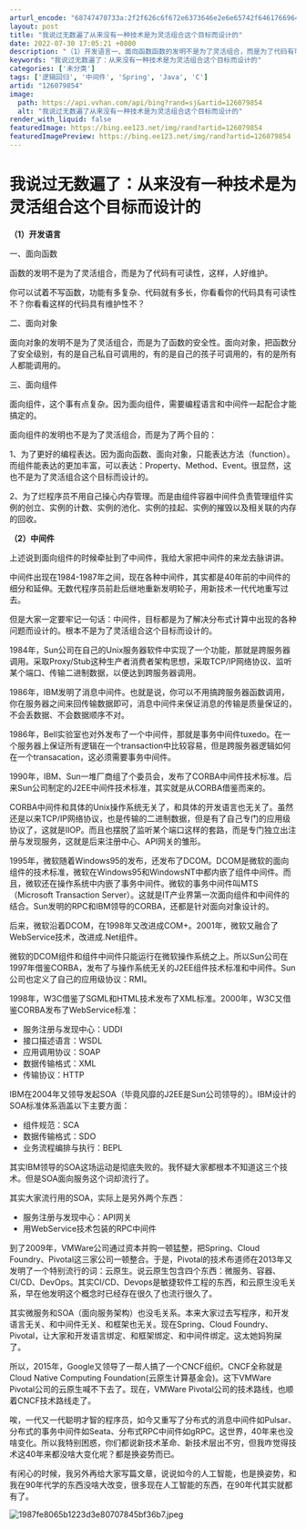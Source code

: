 ```yaml
---
arturl_encode: "68747470733a:2f2f626c6f672e6373646e2e6e65742f64617669645f6c762f:61727469636c652f64657461696c732f313236303739383534"
layout: post
title: "我说过无数遍了从来没有一种技术是为灵活组合这个目标而设计的"
date: 2022-07-30 17:05:21 +0800
description: "（1）开发语言一、面向函数函数的发明不是为了灵活组合，而是为了代码有可读性，这样，人好维护。你可以试"
keywords: "我说过无数遍了：从来没有一种技术是为灵活组合这个目标而设计的"
categories: ['未分类']
tags: ['逻辑回归', '中间件', 'Spring', 'Java', 'C']
artid: "126079854"
image:
  path: https://api.vvhan.com/api/bing?rand=sj&artid=126079854
  alt: "我说过无数遍了从来没有一种技术是为灵活组合这个目标而设计的"
render_with_liquid: false
featuredImage: https://bing.ee123.net/img/rand?artid=126079854
featuredImagePreview: https://bing.ee123.net/img/rand?artid=126079854
---
```


# 我说过无数遍了：从来没有一种技术是为灵活组合这个目标而设计的

**（1）开发语言**

一、面向函数

函数的发明不是为了灵活组合，而是为了代码有可读性，这样，人好维护。

你可以试着不写函数，功能有多复杂、代码就有多长，你看看你的代码具有可读性不？你看看这样的代码具有维护性不？

二、面向对象

面向对象的发明不是为了灵活组合，而是为了函数的安全性。面向对象，把函数分了安全级别，有的是自己私自可调用的，有的是自己的孩子可调用的，有的是所有人都能调用的。

三、面向组件

面向组件，这个事有点复杂。因为面向组件，需要编程语言和中间件一起配合才能搞定的。

面向组件的发明也不是为了灵活组合，而是为了两个目的：

1、为了更好的编程表达。因为面向函数、面向对象，只能表达方法（function）。而组件能表达的更加丰富，可以表达：Property、Method、Event。很显然，这也不是为了灵活组合这个目标而设计的。

2、为了烂程序员不用自己操心内存管理。而是由组件容器中间件负责管理组件实例的创立、实例的计数、实例的池化、实例的挂起、实例的摧毁以及相关联的内存的回收。

**（2）中间件**

上述说到面向组件的时候牵扯到了中间件，我给大家把中间件的来龙去脉讲讲。

中间件出现在1984-1987年之间，现在各种中间件，其实都是40年前的中间件的细分和延伸。无数代程序员前赴后继地重新发明轮子，用新技术一代代地重写过去。

但是大家一定要牢记一句话：中间件，目标都是为了解决分布式计算中出现的各种问题而设计的。根本不是为了灵活组合这个目标而设计的。

1984年，Sun公司在自己的Unix服务器软件中实现了一个功能，那就是跨服务器调用。采取Proxy/Stub这种生产者消费者架构思想，采取TCP/IP网络协议、监听某个端口、传输二进制数据，以便达到跨服务器调用。

1986年，IBM发明了消息中间件。也就是说，你可以不用搞跨服务器函数调用，你在服务器之间来回传输数据即可，消息中间件来保证消息的传输是质量保证的，不会丢数据、不会数据顺序不对。

1986年，Bell实验室也对外发布了一个中间件，那就是事务中间件tuxedo。在一个服务器上保证所有逻辑在一个transaction中比较容易，但是跨服务器逻辑如何在一个transacation，这必须需要事务中间件。

1990年，IBM、Sun一堆厂商组了个委员会，发布了CORBA中间件技术标准。后来Sun公司制定的J2EE中间件技术标准，其实就是从CORBA借鉴而来的。

CORBA中间件和具体的Unix操作系统无关了，和具体的开发语言也无关了。虽然还是以来TCP/IP网络协议，也是传输的二进制数据，但是有了自己专门的应用级协议了，这就是IIOP。而且也摆脱了监听某个端口这样的套路，而是专门独立出注册与发现服务，这就是后来注册中心、API网关的雏形。

1995年，微软随着Windows95的发布，还发布了DCOM。DCOM是微软的面向组件的技术标准，微软在Windows95和WindowsNT中都内嵌了组件中间件。而且，微软还在操作系统中内嵌了事务中间件。微软的事务中间件叫MTS（Microsoft Transaction Server）。这就是IT产业界第一次面向组件和中间件的结合。Sun发明的RPC和IBM领导的CORBA，还都是针对面向对象设计的。

后来，微软沿着DCOM，在1998年又改进成COM+。2001年，微软又融合了WebService技术，改进成.Net组件。

微软的DCOM组件和组件中间件只能运行在微软操作系统之上。所以Sun公司在1997年借鉴CORBA，发布了与操作系统无关的J2EE组件技术标准和中间件。Sun公司也定义了自己的应用级协议：RMI。

1998年，W3C借鉴了SGML和HTML技术发布了XML标准。2000年，W3C又借鉴CORBA发布了WebService标准：

* 服务注册与发现中心：UDDI
* 接口描述语言：WSDL
* 应用调用协议：SOAP
* 数据传输格式：XML
* 传输协议：HTTP

IBM在2004年又领导发起SOA（毕竟风靡的J2EE是Sun公司领导的）。IBM设计的SOA标准体系涵盖以下主要方面：

* 组件规范：SCA
* 数据传输格式：SDO
* 业务流程编排与执行：BEPL

其实IBM领导的SOA这场运动是彻底失败的。我怀疑大家都根本不知道这三个技术。但是SOA面向服务这个词却流行了。

其实大家流行用的SOA，实际上是另外两个东西：

* 服务注册与发现中心：API网关
* 用WebService技术包装的RPC中间件

到了2009年，VMWare公司通过资本并购一顿猛整，把Spring、Cloud Foundry、Pivotal这三家公司一顿整合。于是，Pivotal的技术布道师在2013年又发明了一个特别流行的词：云原生。说云原生包含四个东西：微服务、容器、CI/CD、DevOps。其实CI/CD、Devops是敏捷软件工程的东西，和云原生没毛关系，早在他发明这个概念时已经存在很久了也流行很久了。

其实微服务和SOA（面向服务架构）也没毛关系。本来大家过去写程序，和开发语言无关、和中间件无关、和框架也无关。现在Spring、Cloud Foundry、Pivotal，让大家和开发语言绑定、和框架绑定、和中间件绑定。这太她妈狗屎了。

所以，2015年，Google又领导了一帮人搞了一个CNCF组织。CNCF全称就是Cloud Native Computing Foundation(云原生计算基金会)。这下VMWare Pivotal公司的云原生喊不下去了。现在，VMWare Pivotal公司的技术路线，也顺着CNCF技术路线走了。

唉，一代又一代聪明才智的程序员，如今又重写了分布式的消息中间件如Pulsar、分布式的事务中间件如Seata、分布式RPC中间件如gRPC。这世界，40年来也没啥变化。所以我特别困惑，你们都说新技术革命、新技术层出不穷，但我咋觉得技术这40年来都没啥大变化呢？都是换姿势而已。

有闲心的时候，我另外再给大家写篇文章，说说如今的人工智能，也是换姿势，和我在90年代学的东西没啥大改变，很多现在人工智能的东西，在90年代其实就都有了。

![1987fe8065b1223d3e80707845bf36b7.jpeg](https://i-blog.csdnimg.cn/blog_migrate/e0d083daaf779faceed0f544db41ac57.png)